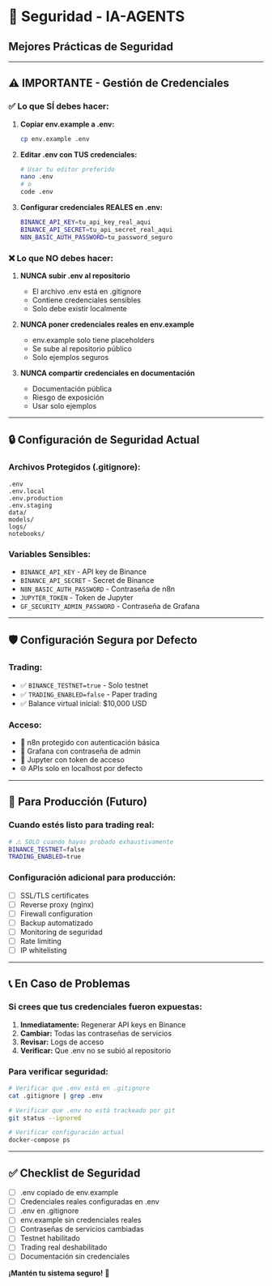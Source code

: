 # 🔐 Seguridad - IA-AGENTS
## Mejores Prácticas de Seguridad

---

## ⚠️ IMPORTANTE - Gestión de Credenciales

### ✅ Lo que SÍ debes hacer:

1. **Copiar env.example a .env:**
   ```bash
   cp env.example .env
   ```

2. **Editar .env con TUS credenciales:**
   ```bash
   # Usar tu editor preferido
   nano .env
   # o
   code .env
   ```

3. **Configurar credenciales REALES en .env:**
   ```bash
   BINANCE_API_KEY=tu_api_key_real_aqui
   BINANCE_API_SECRET=tu_api_secret_real_aqui
   N8N_BASIC_AUTH_PASSWORD=tu_password_seguro
   ```

### ❌ Lo que NO debes hacer:

1. **NUNCA subir .env al repositorio**
   - El archivo .env está en .gitignore
   - Contiene credenciales sensibles
   - Solo debe existir localmente

2. **NUNCA poner credenciales reales en env.example**
   - env.example solo tiene placeholders
   - Se sube al repositorio público
   - Solo ejemplos seguros

3. **NUNCA compartir credenciales en documentación**
   - Documentación pública
   - Riesgo de exposición
   - Usar solo ejemplos

---

## 🔒 Configuración de Seguridad Actual

### Archivos Protegidos (.gitignore):
```
.env
.env.local
.env.production
.env.staging
data/
models/
logs/
notebooks/
```

### Variables Sensibles:
- `BINANCE_API_KEY` - API key de Binance
- `BINANCE_API_SECRET` - Secret de Binance
- `N8N_BASIC_AUTH_PASSWORD` - Contraseña de n8n
- `JUPYTER_TOKEN` - Token de Jupyter
- `GF_SECURITY_ADMIN_PASSWORD` - Contraseña de Grafana

---

## 🛡️ Configuración Segura por Defecto

### Trading:
- ✅ `BINANCE_TESTNET=true` - Solo testnet
- ✅ `TRADING_ENABLED=false` - Paper trading
- ✅ Balance virtual inicial: $10,000 USD

### Acceso:
- 🔐 n8n protegido con autenticación básica
- 🔐 Grafana con contraseña de admin
- 🔐 Jupyter con token de acceso
- 🌐 APIs solo en localhost por defecto

---

## 🚀 Para Producción (Futuro)

### Cuando estés listo para trading real:
```bash
# ⚠️ SOLO cuando hayas probado exhaustivamente
BINANCE_TESTNET=false
TRADING_ENABLED=true
```

### Configuración adicional para producción:
- [ ] SSL/TLS certificates
- [ ] Reverse proxy (nginx)
- [ ] Firewall configuration
- [ ] Backup automatizado
- [ ] Monitoring de seguridad
- [ ] Rate limiting
- [ ] IP whitelisting

---

## 📞 En Caso de Problemas

### Si crees que tus credenciales fueron expuestas:
1. **Inmediatamente:** Regenerar API keys en Binance
2. **Cambiar:** Todas las contraseñas de servicios
3. **Revisar:** Logs de acceso
4. **Verificar:** Que .env no se subió al repositorio

### Para verificar seguridad:
```bash
# Verificar que .env está en .gitignore
cat .gitignore | grep .env

# Verificar que .env no está trackeado por git
git status --ignored

# Verificar configuración actual
docker-compose ps
```

---

## ✅ Checklist de Seguridad

- [ ] .env copiado de env.example
- [ ] Credenciales reales configuradas en .env
- [ ] .env en .gitignore
- [ ] env.example sin credenciales reales
- [ ] Contraseñas de servicios cambiadas
- [ ] Testnet habilitado
- [ ] Trading real deshabilitado
- [ ] Documentación sin credenciales

**¡Mantén tu sistema seguro!** 🔐
